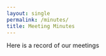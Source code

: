 ```yaml
---
layout: single
permalink: /minutes/
title: Meeting Minutes
---
```


Here is a record of our meetings
